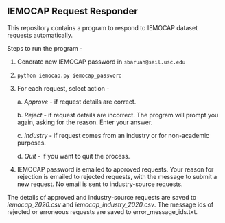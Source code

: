 ## IEMOCAP Request Responder

This repository contains a program to respond to IEMOCAP dataset requests automatically.

Steps to run the program -

1. Generate new IEMOCAP password in `sbaruah@sail.usc.edu`

2. ``python iemocap.py iemocap_password``

3. For each request, select action -

    a. _Approve_ - if request details are correct.

    b. _Reject_ - if request details are incorrect. The program will prompt you again, asking for the reason. Enter your answer.

    c. _Industry_ - if request comes from an industry or for non-academic purposes.

    d. _Quit_ - if you want to quit the process.

4. IEMOCAP password is emailed to approved requests. 
Your reason for rejection is emailed to rejected requests, with the message to submit a new request. 
No email is sent to industry-source requests.

The details of approved and industry-source requests are saved to _iemocap_2020.csv_ and _iemocap_industry_2020.csv_.
The message ids of rejected or erroneous requests are saved to error_message_ids.txt.